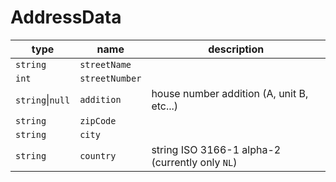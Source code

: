 # AddressData
| type             | name           | description                                     |
|------------------|----------------|-------------------------------------------------|
| `string`         | `streetName`   |                                                 |
| `int`            | `streetNumber` |                                                 |
| `string`\|`null` | `addition`     | house number addition (A, unit B, etc...)       |
| `string`         | `zipCode`      |                                                 |
| `string`         | `city`         |                                                 |
| `string`         | `country`      | string ISO 3166-1 alpha-2 (currently only `NL`) |
